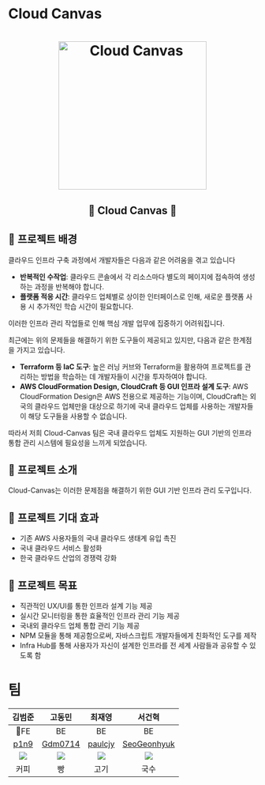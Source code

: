 # Cloud Canvas

<h1 align="center">
  <img src="https://github.com/user-attachments/assets/10ca29c8-f363-431e-8e80-4ac5e869745b" alt="Cloud Canvas" width="300" height="300"/>
</h1>

<h2 align="center">🎨 Cloud Canvas 🎨</h2>

## 📌 프로젝트 배경

클라우드 인프라 구축 과정에서 개발자들은 다음과 같은 어려움을 겪고 있습니다

- **반복적인 수작업**: 클라우드 콘솔에서 각 리소스마다 별도의 페이지에 접속하여 생성하는 과정을 반복해야 합니다.
- **플랫폼 적응 시간**: 클라우드 업체별로 상이한 인터페이스로 인해, 새로운 플랫폼 사용 시 추가적인 학습 시간이 필요합니다.

이러한 인프라 관리 작업들로 인해 핵심 개발 업무에 집중하기 어려워집니다.

최근에는 위의 문제들을 해결하기 위한 도구들이 제공되고 있지만, 다음과 같은 한계점을 가지고 있습니다.

- **Terraform 등 IaC 도구**: 높은 러닝 커브와 Terraform을 활용하여 프로젝트를 관리하는 방법을 학습하는 데 개발자들이 시간을 투자하여야 합니다.
- **AWS CloudFormation Design, CloudCraft 등 GUI 인프라 설계 도구**: AWS CloudFormation Design은 AWS 전용으로 제공하는 기능이며, CloudCraft는 외국의 클라우드 업체만을 대상으로 하기에 국내 클라우드 업체를 사용하는 개발자들이 해당 도구들을 사용할 수 없습니다.

따라서 저희 Cloud-Canvas 팀은 국내 클라우드 업체도 지원하는 GUI 기반의 인프라 통합 관리 시스템에 필요성을 느끼게 되었습니다.

## 📌 프로젝트 소개

Cloud-Canvas는 이러한 문제점을 해결하기 위한 GUI 기반 인프라 관리 도구입니다. 

## 📌 프로젝트 기대 효과

- 기존 AWS 사용자들의 국내 클라우드 생태계 유입 촉진
- 국내 클라우드 서비스 활성화
- 한국 클라우드 산업의 경쟁력 강화

## 📌 프로젝트 목표

- 직관적인 UX/UI를 통한 인프라 설계 기능 제공
- 실시간 모니터링을 통한 효율적인 인프라 관리 기능 제공
- 국내외 클라우드 업체 통합 관리 기능 제공
- NPM 모듈을 통해 제공함으로써, 자바스크립트 개발자들에게 친화적인 도구를 제작
- Infra Hub를 통해 사용자가 자신이 설계한 인프라를 전 세계 사람들과 공유할 수 있도록 함

# 팀

|                           김범준                           |                          고동민                           |                          최재영                           |                          서건혁                           |
| :--------------------------------------------------------: | :-------------------------------------------------------: | :-------------------------------------------------------: | :-------------------------------------------------------: |
|                             FE                             |                            BE                             |                            BE                             |                            BE                             |
|             [p1n9](https://github.com/p1n9d3v)             |           [Gdm0714](https://github.com/Gdm0714)           |           [paulcjy](https://github.com/paulcjy)           |       [SeoGeonhyuk](https://github.com/SeoGeonhyuk)       |
| ![](https://avatars.githubusercontent.com/u/152015839?v=4) | ![](https://avatars.githubusercontent.com/u/50660440?v=4) | ![](https://avatars.githubusercontent.com/u/86853786?v=4) | ![](https://avatars.githubusercontent.com/u/60954160?v=4) |
|                            커피                            |                            빵                             |                           고기                            |                           국수                            |

